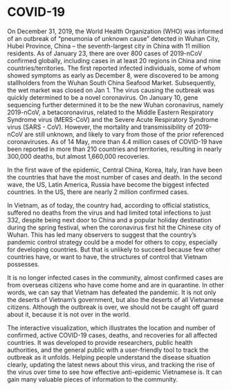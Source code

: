 # COVID-19
On December 31, 2019, the World Health Organization (WHO) was informed of an outbreak of “pneumonia of unknown cause” detected in Wuhan City, Hubei Province, China – the seventh-largest city in China with 11 million residents. As of January 23, there are over 800 cases of 2019-nCoV confirmed globally, including cases in at least 20 regions in China and nine countries/territories. The first reported infected individuals, some of whom showed symptoms as early as December 8, were discovered to be among stallholders from the Wuhan South China Seafood Market. Subsequently, the wet market was closed on Jan 1. The virus causing the outbreak was quickly determined to be a novel coronavirus. On January 10, gene sequencing further determined it to be the new Wuhan coronavirus, namely 2019-nCoV, a betacoronavirus, related to the Middle Eastern Respiratory Syndrome virus (MERS-CoV) and the Severe Acute Respiratory Syndrome virus (SARS - CoV). However, the mortality and transmissibility of 2019-nCoV are still unknown, and likely to vary from those of the prior referenced coronaviruses. As of 14 May, more than 4.4 million cases of COVID-19 have been reported in more than 210 countries and territories, resulting in nearly 300,000 deaths, but almost 1,660,000 recoveries.

In the first wave of the epidemic, Central China, Korea, Italy, Iran have been the countries that have the most number of cases and death. In the second wave, the US, Latin America, Russia have become the biggest infected countries. In the US, there are nearly 2 million confirmed cases.

In Vietnam, as of today, the country had, according to official statistics, suffered no deaths from the virus and had limited total infections to just 332, despite being next door to China and a popular holiday destination during the spring festival, when the coronavirus first hit the Chinese city of Wuhan. This has led many observers to suggest that the country’s pandemic control strategy could be a model for others to copy, especially for developing countries. But that is unlikely to succeed because few other countries have, or want to have, the structures of control that Vietnam possesses. 

It is no longer infected cases in the community, almost confirmed cases are from overseas citizens who have come home and are in quarantine. In other words, we can say that Vietnam has defeated the pandemic. It is not only the deserts of Vietnam’s government, but also the deserts of all Vietnamese citizens. Although the outbreak is over, we should not be caught off guard about it, because it is not over in the world. 

The interactive visualization, which illustrates the location and number of confirmed, active COVID-19 cases, deaths, and recoveries for all affected countries. It was developed to provide researchers, public health authorities, and the general public with a user-friendly tool to track the outbreak as it unfolds. Helping people understand the disease situation clearly, updating the latest news about this virus, and tracking the rise of the virus over time to see how effective anti-epidemic Vietnamese is. It can gain many valuable pieces of information to the community.
